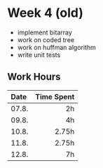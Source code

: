 # Week 4 (old)

- implement bitarray
- work on coded tree
- work on huffman algorithm
- write unit tests

## Work Hours
| Date  | Time Spent |
| :---- | ---------: |
| 07.8. | 2h         |
| 09.8. | 4h         |
| 10.8. | 2.75h      |
| 11.8. | 2.75h      |
| 12.8. | 7h         |
